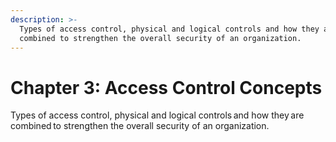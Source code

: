 ```yaml
---
description: >-
  Types of access control, physical and logical controls and how they are
  combined to strengthen the overall security of an organization.
---
```


# Chapter 3: Access Control Concepts

Types of access control, physical and logical controls and how they are combined to strengthen the overall security of an organization.
